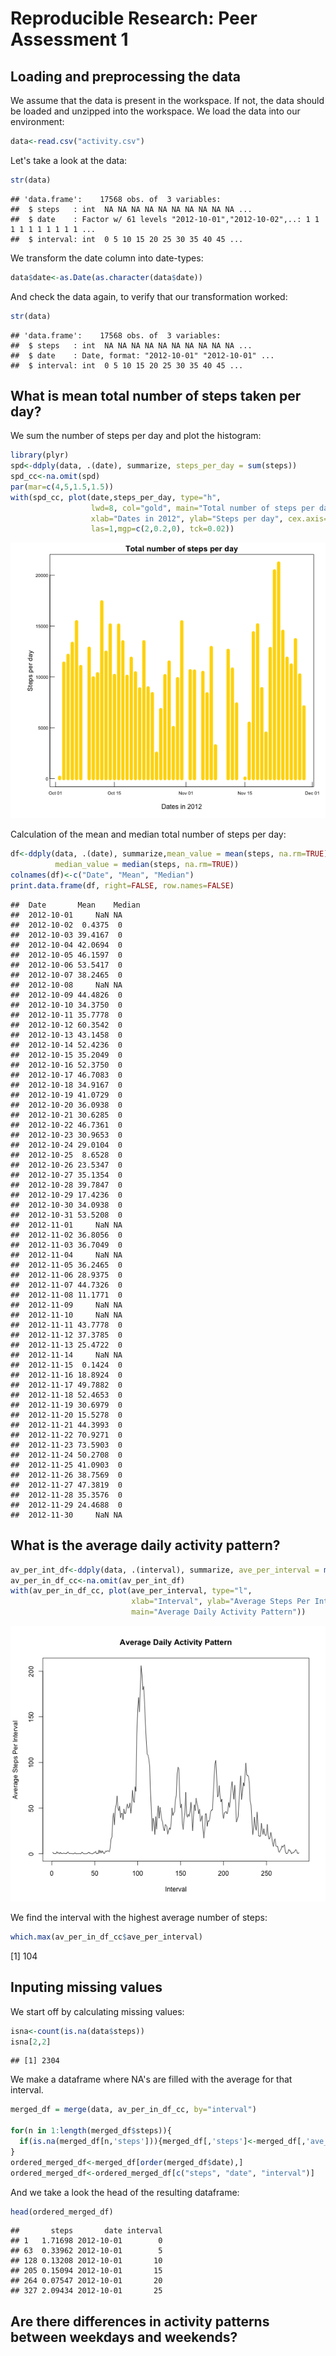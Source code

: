 # Reproducible Research: Peer Assessment 1


## Loading and preprocessing the data

We assume that the data is present in the workspace. If not, the data should be loaded and unzipped into the workspace. We load the data into our environment:


```r
data<-read.csv("activity.csv")
```
 
Let's take a look at the data:


```r
str(data)
```

```
## 'data.frame':	17568 obs. of  3 variables:
##  $ steps   : int  NA NA NA NA NA NA NA NA NA NA ...
##  $ date    : Factor w/ 61 levels "2012-10-01","2012-10-02",..: 1 1 1 1 1 1 1 1 1 1 ...
##  $ interval: int  0 5 10 15 20 25 30 35 40 45 ...
```
 
We transform the date column into date-types:


```r
data$date<-as.Date(as.character(data$date))
```
 
And check the data again, to verify that our transformation worked:


```r
str(data)
```

```
## 'data.frame':	17568 obs. of  3 variables:
##  $ steps   : int  NA NA NA NA NA NA NA NA NA NA ...
##  $ date    : Date, format: "2012-10-01" "2012-10-01" ...
##  $ interval: int  0 5 10 15 20 25 30 35 40 45 ...
```


## What is mean total number of steps taken per day?

We sum the number of steps per day and plot the histogram:


```r
library(plyr)
spd<-ddply(data, .(date), summarize, steps_per_day = sum(steps))
spd_cc<-na.omit(spd)
par(mar=c(4,5,1.5,1.5))
with(spd_cc, plot(date,steps_per_day, type="h", 
                  lwd=8, col="gold", main="Total number of steps per day",
                  xlab="Dates in 2012", ylab="Steps per day", cex.axis=0.7,
                  las=1,mgp=c(2,0.2,0), tck=0.02))
```

![plot of chunk unnamed-chunk-5](figure/unnamed-chunk-5.png) 


Calculation of the mean and median total number of steps per day:


```r
df<-ddply(data, .(date), summarize,mean_value = mean(steps, na.rm=TRUE), 
          median_value = median(steps, na.rm=TRUE))
colnames(df)<-c("Date", "Mean", "Median")
print.data.frame(df, right=FALSE, row.names=FALSE)
```

```
##  Date       Mean    Median
##  2012-10-01     NaN NA    
##  2012-10-02  0.4375  0    
##  2012-10-03 39.4167  0    
##  2012-10-04 42.0694  0    
##  2012-10-05 46.1597  0    
##  2012-10-06 53.5417  0    
##  2012-10-07 38.2465  0    
##  2012-10-08     NaN NA    
##  2012-10-09 44.4826  0    
##  2012-10-10 34.3750  0    
##  2012-10-11 35.7778  0    
##  2012-10-12 60.3542  0    
##  2012-10-13 43.1458  0    
##  2012-10-14 52.4236  0    
##  2012-10-15 35.2049  0    
##  2012-10-16 52.3750  0    
##  2012-10-17 46.7083  0    
##  2012-10-18 34.9167  0    
##  2012-10-19 41.0729  0    
##  2012-10-20 36.0938  0    
##  2012-10-21 30.6285  0    
##  2012-10-22 46.7361  0    
##  2012-10-23 30.9653  0    
##  2012-10-24 29.0104  0    
##  2012-10-25  8.6528  0    
##  2012-10-26 23.5347  0    
##  2012-10-27 35.1354  0    
##  2012-10-28 39.7847  0    
##  2012-10-29 17.4236  0    
##  2012-10-30 34.0938  0    
##  2012-10-31 53.5208  0    
##  2012-11-01     NaN NA    
##  2012-11-02 36.8056  0    
##  2012-11-03 36.7049  0    
##  2012-11-04     NaN NA    
##  2012-11-05 36.2465  0    
##  2012-11-06 28.9375  0    
##  2012-11-07 44.7326  0    
##  2012-11-08 11.1771  0    
##  2012-11-09     NaN NA    
##  2012-11-10     NaN NA    
##  2012-11-11 43.7778  0    
##  2012-11-12 37.3785  0    
##  2012-11-13 25.4722  0    
##  2012-11-14     NaN NA    
##  2012-11-15  0.1424  0    
##  2012-11-16 18.8924  0    
##  2012-11-17 49.7882  0    
##  2012-11-18 52.4653  0    
##  2012-11-19 30.6979  0    
##  2012-11-20 15.5278  0    
##  2012-11-21 44.3993  0    
##  2012-11-22 70.9271  0    
##  2012-11-23 73.5903  0    
##  2012-11-24 50.2708  0    
##  2012-11-25 41.0903  0    
##  2012-11-26 38.7569  0    
##  2012-11-27 47.3819  0    
##  2012-11-28 35.3576  0    
##  2012-11-29 24.4688  0    
##  2012-11-30     NaN NA
```

## What is the average daily activity pattern?

```r
av_per_int_df<-ddply(data, .(interval), summarize, ave_per_interval = mean(steps, na.rm=TRUE))
av_per_in_df_cc<-na.omit(av_per_int_df)
with(av_per_in_df_cc, plot(ave_per_interval, type="l",
                           xlab="Interval", ylab="Average Steps Per Interval",
                           main="Average Daily Activity Pattern"))
```

![plot of chunk unnamed-chunk-7](figure/unnamed-chunk-7.png) 

We find the interval with the highest average number of steps:


```r
which.max(av_per_in_df_cc$ave_per_interval)
```

[1] 104

## Inputing missing values

We start off by calculating missing values:

```r
isna<-count(is.na(data$steps))
isna[2,2]
```

```
## [1] 2304
```

We make a dataframe where NA's are filled with the average for that interval.

```r
merged_df = merge(data, av_per_in_df_cc, by="interval")

for(n in 1:length(merged_df$steps)){
  if(is.na(merged_df[n,'steps'])){merged_df[,'steps']<-merged_df[,'ave_per_interval']}  
}
ordered_merged_df<-merged_df[order(merged_df$date),]
ordered_merged_df<-ordered_merged_df[c("steps", "date", "interval")]
```

And we take a look the head of the resulting dataframe:


```r
head(ordered_merged_df)
```

```
##       steps       date interval
## 1   1.71698 2012-10-01        0
## 63  0.33962 2012-10-01        5
## 128 0.13208 2012-10-01       10
## 205 0.15094 2012-10-01       15
## 264 0.07547 2012-10-01       20
## 327 2.09434 2012-10-01       25
```


## Are there differences in activity patterns between weekdays and weekends?
